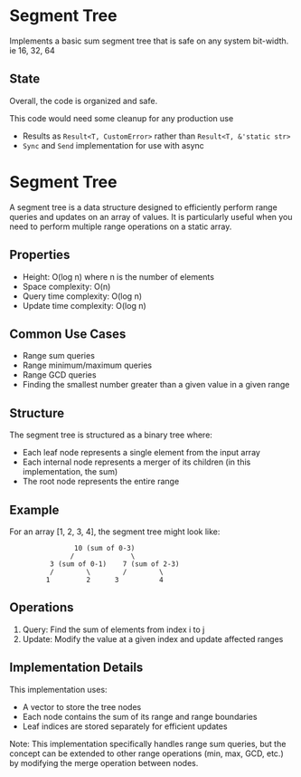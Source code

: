 # Segment Tree
Implements a basic sum segment tree that is safe on any system bit-width. ie 16, 32, 64

## State
Overall, the code is organized and safe.

This code would need some cleanup for any production use
- Results as `Result<T, CustomError>` rather than `Result<T, &'static str>`
- `Sync` and `Send` implementation for use with async

# Segment Tree

A segment tree is a data structure designed to efficiently perform range queries and updates
on an array of values. It is particularly useful when you need to perform multiple range
operations on a static array.

## Properties
- Height: O(log n) where n is the number of elements
- Space complexity: O(n)
- Query time complexity: O(log n)
- Update time complexity: O(log n)

## Common Use Cases
- Range sum queries
- Range minimum/maximum queries
- Range GCD queries
- Finding the smallest number greater than a given value in a given range

## Structure
The segment tree is structured as a binary tree where:
- Each leaf node represents a single element from the input array
- Each internal node represents a merger of its children (in this implementation, the sum)
- The root node represents the entire range

## Example
For an array [1, 2, 3, 4], the segment tree might look like:
```text
                10 (sum of 0-3)
               /              \
          3 (sum of 0-1)    7 (sum of 2-3)
          /        \        /        \
         1         2      3          4
```

## Operations
1. Query: Find the sum of elements from index i to j
2. Update: Modify the value at a given index and update affected ranges

## Implementation Details
This implementation uses:
- A vector to store the tree nodes
- Each node contains the sum of its range and range boundaries
- Leaf indices are stored separately for efficient updates

Note: This implementation specifically handles range sum queries, but the concept
can be extended to other range operations (min, max, GCD, etc.) by modifying
the merge operation between nodes.
